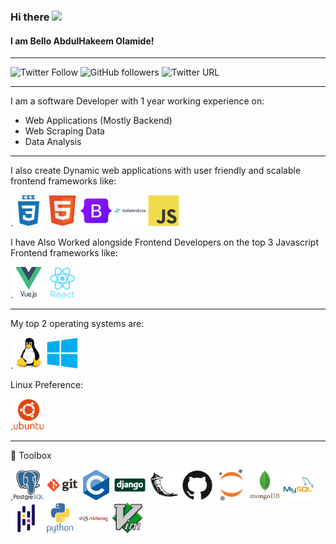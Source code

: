 ### Hi there <img src="https://raw.githubusercontent.com/MartinHeinz/MartinHeinz/master/wave.gif" width="30px">
#### I am Bello AbdulHakeem Olamide!

___

![Twitter Follow](https://img.shields.io/twitter/follow/officialalkenes?label=Total%20Followers&style=social)
![GitHub followers](https://img.shields.io/github/followers/officialalkenes?label=total%20followers&style=social)
![Twitter URL](https://img.shields.io/twitter/url?label=follow%20me%20on&style=social&url=https%3A%2F%2Ftwitter.com%2Fofficialalkenes)

___

I am a software Developer with 1 year working experience on:

- Web Applications (Mostly Backend)
- Web Scraping Data
- Data Analysis

___

I also create Dynamic web applications with user friendly and scalable frontend frameworks like:

.<img src="https://github.com/devicons/devicon/raw/master/icons/css3/css3-plain-wordmark.svg" width="50" height="50">
<img src="https://github.com/devicons/devicon/raw/master/icons/html5/html5-original.svg" width="50" height="50">
<img src="https://github.com/devicons/devicon/blob/master/icons/bootstrap/bootstrap-original.svg" width="50" height="50">
<img src="https://github.com/devicons/devicon/blob/master/icons/tailwindcss/tailwindcss-original-wordmark.svg" width="50" height="50">
<img src="https://github.com/devicons/devicon/raw/master/icons/javascript/javascript-original.svg" width="50" height="50">

I have Also Worked alongside Frontend Developers on the top 3 Javascript Frontend frameworks like:

.<img src="https://github.com/devicons/devicon/blob/master/icons/vuejs/vuejs-original-wordmark.svg" width="50" height="50">
<img src="https://github.com/devicons/devicon/blob/master/icons/react/react-original-wordmark.svg" width="50" height="50">

___

My top 2 operating systems are:

.<img src="https://github.com/devicons/devicon/blob/master/icons/linux/linux-original.svg" width="50" height="50">
<img src="https://github.com/devicons/devicon/blob/master/icons/windows8/windows8-original.svg" width="50" height="50">

Linux Preference:

.<img src="https://github.com/devicons/devicon/blob/master/icons/ubuntu/ubuntu-plain-wordmark.svg" width="50" height="50">



___

🔭 Toolbox

.<img src="https://github.com/devicons/devicon/raw/master/icons/postgresql/postgresql-original-wordmark.svg" width="50" height="50">
<img src="https://github.com/devicons/devicon/raw/master/icons/git/git-original-wordmark.svg" width="50" height="50">
<img src="https://github.com/devicons/devicon/blob/master/icons/c/c-original.svg" width="50" height="50">
<img src="https://github.com/devicons/devicon/blob/master/icons/django/django-original.svg" width="50" height="50">
<img src="https://github.com/devicons/devicon/blob/master/icons/flask/flask-original.svg" width="50" height="50">
<img src="https://github.com/devicons/devicon/blob/master/icons/github/github-original.svg" width="50" height="50">
<img src="https://github.com/devicons/devicon/blob/master/icons/jupyter/jupyter-original.svg" width="50" height="50">
<img src="https://github.com/devicons/devicon/blob/master/icons/mongodb/mongodb-original-wordmark.svg" width="50" height="50">
<img src="https://github.com/devicons/devicon/blob/master/icons/mysql/mysql-original-wordmark.svg" width="50" height="50">
<img src="https://github.com/devicons/devicon/blob/master/icons/pandas/pandas-original.svg" width="50" height="50">
<img src="https://github.com/devicons/devicon/blob/master/icons/python/python-original-wordmark.svg" width="50" height="50">
<img src="https://github.com/devicons/devicon/blob/master/icons/sqlalchemy/sqlalchemy-original-wordmark.svg" width="50" height="50">
<img src="https://github.com/devicons/devicon/blob/master/icons/vim/vim-original.svg" width="50" height="50">






<!--
**officialalkenes/officialalkenes** is a ✨ _special_ ✨ repository because its `README.md` (this file) appears on your GitHub profile.

Here are some ideas to get you started:

- 🔭 I’m currently working on ...
- 🌱 I’m currently learning ...
- 👯 I’m looking to collaborate on ...
- 🤔 I’m looking for help with ...
- 💬 Ask me about ...
- 📫 How to reach me: ...
- 😄 Pronouns: ...
- ⚡ Fun fact: ...
-->
 
